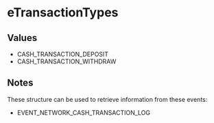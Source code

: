 # eTransactionTypes

## Values
* CASH_TRANSACTION_DEPOSIT
* CASH_TRANSACTION_WITHDRAW

## Notes
These structure can be used to retrieve information from these events:
- EVENT_NETWORK_CASH_TRANSACTION_LOG